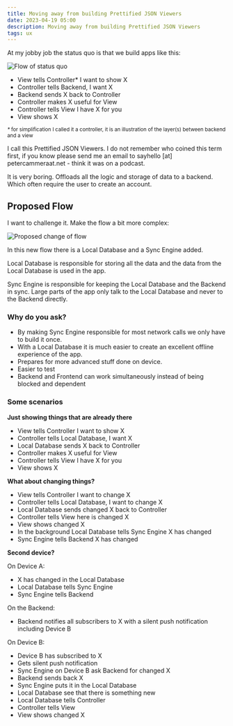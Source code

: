 ```yaml
---
title: Moving away from building Prettified JSON Viewers
date: 2023-04-19 05:00
description: Moving away from building Prettified JSON Viewers
tags: ux
---
```


At my jobby job the status quo is that we build apps like this: 

![Flow of status quo](assets/images/journal/moving-away-from-building-prettified-json-viewers/status-quo.png "Flow of status quo")

- View tells Controller* I want to show X
- Controller tells Backend, I want X
- Backend sends X back to Controller
- Controller makes X useful for View
- Controller tells View I have X for you
- View shows X

<small>_*_ for simplification I called it a controller, it is an illustration of the layer(s) between backend and a view</small>

I call this Prettified JSON Viewers. I do not remember who coined this term first, if you know please send me an email to sayhello [at] petercammeraat.net - think it was on a podcast.

It is very boring. Offloads all the logic and storage of data to a backend. Which often require the user to create an account.


## Proposed Flow

I want to challenge it. Make the flow a bit more complex:

![Proposed change of flow](assets/images/journal/moving-away-from-building-prettified-json-viewers/proposed-change.png "Proposed change of flow")


In this new flow there is a Local Database and a Sync Engine added. 

Local Database is responsible for storing all the data and the data from the Local Database is used in the app.

Sync Engine is responsible for keeping the Local Database and the Backend in sync. Large parts of the app only talk to the Local Database and never to the Backend directly.


### Why do you ask?

- By making Sync Engine responsible for most network calls we only have to build it once.
- With a Local Database it is much easier to create an excellent offline experience of the app.
- Prepares for more advanced stuff done on device.
- Easier to test
- Backend and Frontend can work simultaneously instead of being blocked and dependent



### Some scenarios

**Just showing things that are already there**

- View tells Controller I want to show X
- Controller tells Local Database, I want X
- Local Database sends X back to Controller
- Controller makes X useful for View
- Controller tells View I have X for you
- View shows X

**What about changing things?**

- View tells Controller I want to change X
- Controller tells Local Database, I want to change X
- Local Database sends changed X back to Controller
- Controller tells View here is changed X
- View shows changed X
- In the background Local Database tells Sync Engine X has changed
- Sync Engine tells Backend X has changed


**Second device?**

On Device A:
- X has changed in the Local Database
- Local Database tells Sync Engine
- Sync Engine tells Backend

On the Backend:
- Backend notifies all subscribers to X with a silent push notification including Device B

On Device B:
- Device B has subscribed to X
- Gets silent push notification
- Sync Engine on Device B ask Backend for changed X
- Backend sends back X
- Sync Engine puts it in the Local Database
- Local Database see that there is something new
- Local Database tells Controller
- Controller tells View
- View shows changed X
